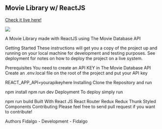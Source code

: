## Movie Library w/ ReactJS

[Check it live here!](https://the-movie-finder.netlify.app/)

![](img/movieFinder.png)

A Movie Library made with ReactJS using The Movie Database API

Getting Started
These instructions will get you a copy of the project up and running on your local machine for development and testing purposes. See deployment for notes on how to deploy the project on a live system.

Prerequisites
You need to create an API KEY in The Movie Database API Create an .env.local file on the root of the project and put your API key

REACT_APP_API=yourapikeyhere
Installing
Clone the Repository and run

npm install
npm run dev
Deployment
To deploy simply run

npm run build
Built With
React JS
React Router
Redux
Redux Thunk
Styled Components
Contributing
Please feel free to send pull request if you want to contribute!

Authors
Fidalgo - Development - Fidalgo
